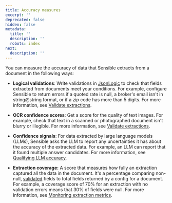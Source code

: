 ```yaml
---
title: Accuracy measures
excerpt: ''
deprecated: false
hidden: false
metadata:
  title: ''
  description: ''
  robots: index
next:
  description: ''
---
```

You can measure the accuracy of data that Sensible extracts from a document in the following ways:

* **Logical validations**:  Write validations in [JsonLogic](doc:jsonlogic) to check that fields extracted from documents meet your conditions. For example, configure Sensible to return errors if a quoted rate is null, a broker's email isn't in string\@string format, or if a zip code has more than 5 digits.  For more information, see [Validate extractions](doc:validate-extractions).  

* **OCR confidence scores**: Get a score for the quality of text images. For example, check that text in a scanned or photographed document isn't blurry or illegible.  For more information, see [Validate extractions](doc:validate-extractions).  

* **Confidence signals**: For data extracted by large language models (LLMs), Sensible asks the LLM to report any uncertainties it has about the accuracy of the extracted data. For example, an LLM can report that it found multiple answer candidates. For more information, see [Qualifying LLM accuracy](doc:confidence).

* **Extraction coverage:**  A score that measures how fully an extraction captured all the data in the document. It's a percentage comparing non-null, [validated](doc:validate-extractions) fields to total fields returned by a config for a document. For example, a coverage score of 70% for an extraction with no validation errors means that 30% of fields were null. For more information, see [Monitoring extraction metrics](doc:metrics).
